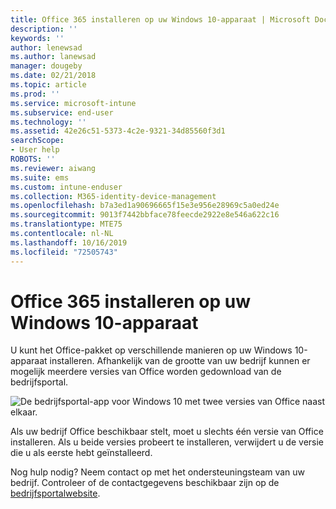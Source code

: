```yaml
---
title: Office 365 installeren op uw Windows 10-apparaat | Microsoft Docs
description: ''
keywords: ''
author: lenewsad
ms.author: lanewsad
manager: dougeby
ms.date: 02/21/2018
ms.topic: article
ms.prod: ''
ms.service: microsoft-intune
ms.subservice: end-user
ms.technology: ''
ms.assetid: 42e26c51-5373-4c2e-9321-34d85560f3d1
searchScope:
- User help
ROBOTS: ''
ms.reviewer: aiwang
ms.suite: ems
ms.custom: intune-enduser
ms.collection: M365-identity-device-management
ms.openlocfilehash: b7a3ed1a90696665f15e3e956e28969c5a0ed24e
ms.sourcegitcommit: 9013f7442bbface78feecde2922e8e546a622c16
ms.translationtype: MTE75
ms.contentlocale: nl-NL
ms.lasthandoff: 10/16/2019
ms.locfileid: "72505743"
---
```

# <a name="installing-office-365-on-your-windows-10-device"></a>Office 365 installeren op uw Windows 10-apparaat

U kunt het Office-pakket op verschillende manieren op uw Windows 10-apparaat installeren. Afhankelijk van de grootte van uw bedrijf kunnen er mogelijk meerdere versies van Office worden gedownload van de bedrijfsportal.

![De bedrijfsportal-app voor Windows 10 met twee versies van Office naast elkaar.](./media/multiple-office-installs-cp-win10.png)

Als uw bedrijf Office beschikbaar stelt, moet u slechts één versie van Office installeren. Als u beide versies probeert te installeren, verwijdert u de versie die u als eerste hebt geïnstalleerd.

Nog hulp nodig? Neem contact op met het ondersteuningsteam van uw bedrijf. Controleer of de contactgegevens beschikbaar zijn op de [bedrijfsportalwebsite](https://go.microsoft.com/fwlink/?linkid=2010980).
